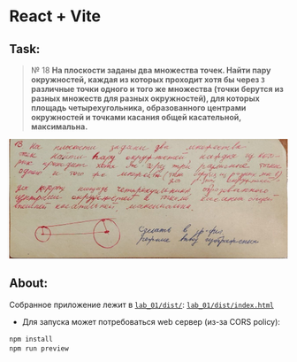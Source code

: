 # React + Vite 

## Task:

> № 18 **На плоскости заданы два множества точек. Найти пару окружностей, каждая из которых проходит хотя бы через `3`
различные точки одного и того же множества (точки берутся из разных множеств для разных окружностей), для которых
площадь четырехугольника, образованного центрами окружностей и точками касания общей касательной, максимальна.**

![](task.jpeg)

## About:
Собранное приложение лежит в [`lab_01/dist/`](dist/): [`lab_01/dist/index.html`](dist/index.html)

- Для запуска может потребоваться web сервер (из-за CORS policy): 
```bash
npm install
npm run preview
```

